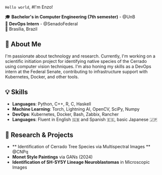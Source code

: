  `Hello world`, #I'm Enzo!

🎓 **Bachelor's in Computer Engineering (7th semester)** - @UnB  
💼 **DevOps Intern** - @SenadoFederal  
📍 Brasília, Brazil

## 🌱 About Me
I'm passionate about technology and research. Currently, I'm working on a scientific initiation project for identifying native species of the Cerrado using computer vision techniques. I'm also honing my skills as a DevOps intern at the Federal Senate, contributing to infrastructure support with Kubernetes, Docker, and other tools.

## 💡 Skills
- **Languages**: Python, C++, R, C, Haskell
- **Machine Learning**: Torch, Lightning AI, OpenCV, SciPy, Numpy
- **DevOps**: Kubernetes, Docker, Bash, Zabbix, Rancher
- **Languages**: Fluent in English 🇬🇧 and Spanish 🇪🇸, basic Japanese 🇯🇵

## 🔬 Research & Projects
- ** Identification of Cerrado Tree Species via Multispectral Images ** @CNPq
- **Monet Style Paintings** via GANs (2024)
- **Identification of SH-SY5Y Lineage Neuroblastomas** in Microscopic Images


